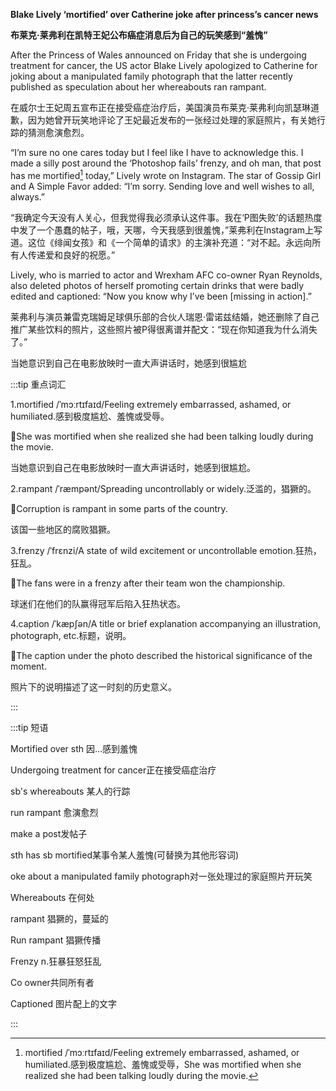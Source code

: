 **Blake Lively ‘mortified’ over Catherine joke after princess’s cancer news**

**布莱克·莱弗利在凯特王妃公布癌症消息后为自己的玩笑感到“羞愧”**



After the Princess of Wales announced on Friday that she is undergoing treatment for cancer, the US actor Blake Lively apologized to Catherine for joking about a manipulated family photograph that the latter recently published as speculation about her whereabouts ran rampant.



在威尔士王妃周五宣布正在接受癌症治疗后，美国演员布莱克·莱弗利向凯瑟琳道歉，因为她曾开玩笑地评论了王妃最近发布的一张经过处理的家庭照片，有关她行踪的猜测愈演愈烈。



“I’m sure no one cares today but I feel like I have to acknowledge this. I made a silly post around the ‘Photoshop fails’ frenzy, and oh man, that post has me mortified[^mortified] today,” Lively wrote on Instagram. The star of Gossip Girl and A Simple Favor added: “I’m sorry. Sending love and well wishes to all, always.”



“我确定今天没有人关心，但我觉得我必须承认这件事。我在‘P图失败’的话题热度中发了一个愚蠢的帖子，哦，天哪，今天我感到很羞愧，”莱弗利在Instagram上写道。这位《绯闻女孩》和《一个简单的请求》的主演补充道：“对不起。永远向所有人传递爱和良好的祝愿。”



Lively, who is married to actor and Wrexham AFC co-owner Ryan Reynolds, also deleted photos of herself promoting certain drinks that were badly edited and captioned: “Now you know why I’ve been [missing in action].”



莱弗利与演员兼雷克瑞姆足球俱乐部的合伙人瑞恩·雷诺兹结婚，她还删除了自己推广某些饮料的照片，这些照片被P得很离谱并配文：“现在你知道我为什么消失了。”

[^mortified]:mortified /ˈmɔːrtɪfaɪd/Feeling extremely embarrassed, ashamed, or humiliated.感到极度尴尬、羞愧或受辱，She was mortified when she realized she had been talking loudly during the movie.

当她意识到自己在电影放映时一直大声讲话时，她感到很尴尬

:::tip 重点词汇

1.mortified /ˈmɔːrtɪfaɪd/Feeling extremely embarrassed, ashamed, or humiliated.感到极度尴尬、羞愧或受辱。

🌰She was mortified when she realized she had been talking loudly during the movie.

当她意识到自己在电影放映时一直大声讲话时，她感到很尴尬。



2.rampant /ˈræmpənt/Spreading uncontrollably or widely.泛滥的，猖獗的。

🌰Corruption is rampant in some parts of the country.

该国一些地区的腐败猖獗。



3.frenzy /ˈfrɛnzi/A state of wild excitement or uncontrollable emotion.狂热，狂乱。

🌰The fans were in a frenzy after their team won the championship.

球迷们在他们的队赢得冠军后陷入狂热状态。



4.caption /ˈkæpʃən/A title or brief explanation accompanying an illustration, photograph, etc.标题，说明。

🌰The caption under the photo described the historical significance of the moment.

照片下的说明描述了这一时刻的历史意义。

:::

:::tip 短语

Mortified over sth 因...感到羞愧 

Undergoing treatment for cancer正在接受癌症治疗 

sb's whereabouts 某人的行踪

 run rampant 愈演愈烈 

make a post发帖子

sth has sb mortified某事令某人羞愧(可替换为其他形容词)

oke about a manipulated family photograph对一张处理过的家庭照片开玩笑

Whereabouts 在何处

 rampant 猖獗的，蔓延的

 Run rampant 猖獗传播

 Frenzy n.狂暴狂怒狂乱

 Co owner共同所有者

 Captioned 图片配上的文字

:::
